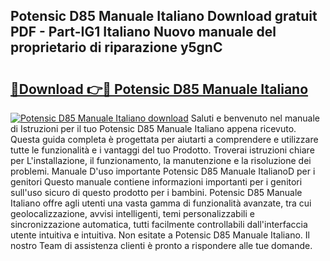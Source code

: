 ## Potensic D85 Manuale Italiano Download gratuit PDF - Part-IG1 Italiano Nuovo manuale del proprietario di riparazione y5gnC

# <h2><a href="http://dfd41cp.blite.top/?on=Potensic+D85+Manuale+Italiano">🔗Download 👉🔴 Potensic D85 Manuale Italiano</a></h2>

[![Potensic D85 Manuale Italiano download](https://i.imgur.com/lujVjoI.png)](http://dfd41cp.blite.top/?on=Potensic+D85+Manuale+Italiano)
Saluti e benvenuto nel manuale di Istruzioni per il tuo Potensic D85 Manuale Italiano appena ricevuto. Questa guida completa è progettata per aiutarti a comprendere e utilizzare tutte le funzionalità e i vantaggi del tuo Prodotto. Troverai istruzioni chiare per L'installazione, il funzionamento, la manutenzione e la risoluzione dei problemi. Manuale D'uso importante Potensic D85 Manuale ItalianoD per i genitori Questo manuale contiene informazioni importanti per i genitori sull'uso sicuro di questo prodotto per i bambini. Potensic D85 Manuale Italiano offre agli utenti una vasta gamma di funzionalità avanzate, tra cui geolocalizzazione, avvisi intelligenti, temi personalizzabili e sincronizzazione automatica, tutti facilmente controllabili dall'interfaccia utente intuitiva e intuitiva. Non esitate a Potensic D85 Manuale Italiano. Il nostro Team di assistenza clienti è pronto a rispondere alle tue domande.
